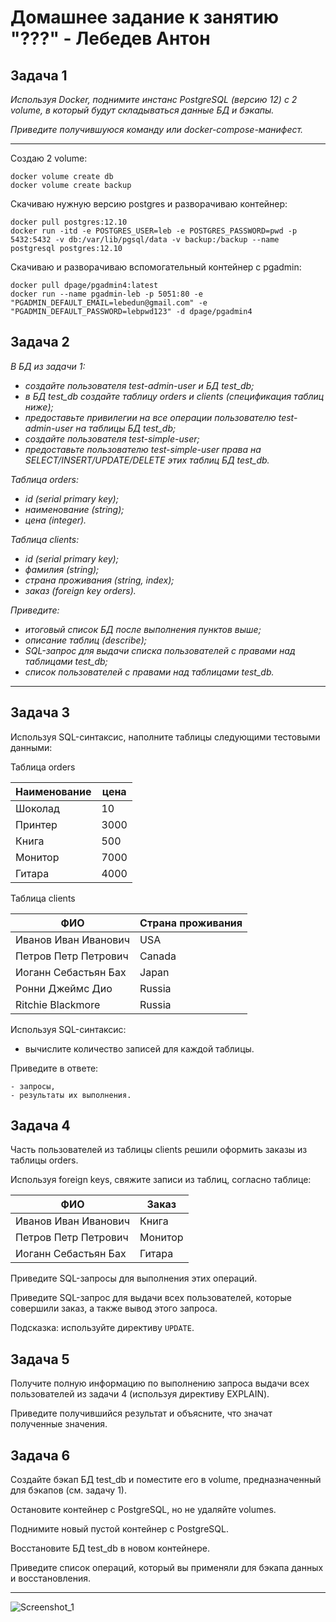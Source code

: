 # Домашнее задание к занятию "???" - Лебедев Антон

## Задача 1

*Используя Docker, поднимите инстанс PostgreSQL (версию 12) c 2 volume, в который будут складываться данные БД и бэкапы.*

*Приведите получившуюся команду или docker-compose-манифест.*

---

Создаю 2 volume:

```
docker volume create db
docker volume create backup
```
Скачиваю нужную версию postgres и разворачиваю контейнер:

```
docker pull postgres:12.10
docker run -itd -e POSTGRES_USER=leb -e POSTGRES_PASSWORD=pwd -p 5432:5432 -v db:/var/lib/pgsql/data -v backup:/backup --name postgresql postgres:12.10
```

Скачиваю и разворачиваю вспомогательный контейнер с pgadmin:

```
docker pull dpage/pgadmin4:latest
docker run --name pgadmin-leb -p 5051:80 -e "PGADMIN_DEFAULT_EMAIL=lebedun@gmail.com" -e "PGADMIN_DEFAULT_PASSWORD=lebpwd123" -d dpage/pgadmin4
```

## Задача 2

*В БД из задачи 1:* 

- *создайте пользователя test-admin-user и БД test_db;*
- *в БД test_db создайте таблицу orders и clients (спeцификация таблиц ниже);*
- *предоставьте привилегии на все операции пользователю test-admin-user на таблицы БД test_db;*
- *создайте пользователя test-simple-user;*
- *предоставьте пользователю test-simple-user права на SELECT/INSERT/UPDATE/DELETE этих таблиц БД test_db.*

*Таблица orders:*

- *id (serial primary key);*
- *наименование (string);*
- *цена (integer).*

*Таблица clients:*

- *id (serial primary key);*
- *фамилия (string);*
- *страна проживания (string, index);*
- *заказ (foreign key orders).*

*Приведите:*

- *итоговый список БД после выполнения пунктов выше;*
- *описание таблиц (describe);*
- *SQL-запрос для выдачи списка пользователей с правами над таблицами test_db;*
- *список пользователей с правами над таблицами test_db.*

---

## Задача 3

Используя SQL-синтаксис, наполните таблицы следующими тестовыми данными:

Таблица orders

|Наименование|цена|
|------------|----|
|Шоколад| 10 |
|Принтер| 3000 |
|Книга| 500 |
|Монитор| 7000|
|Гитара| 4000|

Таблица clients

|ФИО|Страна проживания|
|------------|----|
|Иванов Иван Иванович| USA |
|Петров Петр Петрович| Canada |
|Иоганн Себастьян Бах| Japan |
|Ронни Джеймс Дио| Russia|
|Ritchie Blackmore| Russia|

Используя SQL-синтаксис:
- вычислите количество записей для каждой таблицы.

Приведите в ответе:

    - запросы,
    - результаты их выполнения.

## Задача 4

Часть пользователей из таблицы clients решили оформить заказы из таблицы orders.

Используя foreign keys, свяжите записи из таблиц, согласно таблице:

|ФИО|Заказ|
|------------|----|
|Иванов Иван Иванович| Книга |
|Петров Петр Петрович| Монитор |
|Иоганн Себастьян Бах| Гитара |

Приведите SQL-запросы для выполнения этих операций.

Приведите SQL-запрос для выдачи всех пользователей, которые совершили заказ, а также вывод этого запроса.
 
Подсказка: используйте директиву `UPDATE`.

## Задача 5

Получите полную информацию по выполнению запроса выдачи всех пользователей из задачи 4 
(используя директиву EXPLAIN).

Приведите получившийся результат и объясните, что значат полученные значения.

## Задача 6

Создайте бэкап БД test_db и поместите его в volume, предназначенный для бэкапов (см. задачу 1).

Остановите контейнер с PostgreSQL, но не удаляйте volumes.

Поднимите новый пустой контейнер с PostgreSQL.

Восстановите БД test_db в новом контейнере.

Приведите список операций, который вы применяли для бэкапа данных и восстановления. 

---


![Screenshot_1](https://github.com/Lebedun/HomeWork-Blank/blob/??-??/img/Screenshot_1.jpg)

